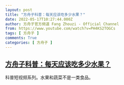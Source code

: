 ```yaml
---
layout: post
title: "方舟子科普：每天应该吃多少水果？"
date: 2022-05-17T10:27:44.000Z
author: 方舟子官方频道 Fang Zhouzi - Official Channel
from: https://www.youtube.com/watch?v=PH4KS2TOGCs
tags: [ 方舟子 ]
comments: True
categories: [ 方舟子 ]
---
```

<!--1652783264000-->
[方舟子科普：每天应该吃多少水果？](https://www.youtube.com/watch?v=PH4KS2TOGCs)
------

<div>
科普短视频系列。水果和蔬菜不是一类食品。
</div>
